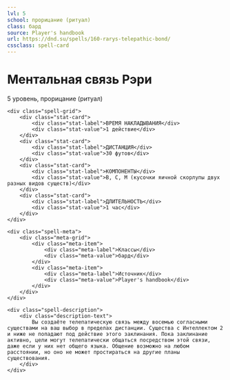 ```yaml
---
lvl: 5
school: прорицание (ритуал)
class: бард
source: Player's handbook
url: https://dnd.su/spells/160-rarys-telepathic-bond/
cssclass: spell-card
---
```


<div class="spell-container">
    <div class="spell-header">
        <h1 class="spell-name">Ментальная связь Рэри</h1>
        <div class="spell-level">5 уровень, прорицание (ритуал)</div>
    </div>
    
    <div class="spell-grid">
        <div class="stat-card">
            <div class="stat-label">ВРЕМЯ НАКЛАДЫВАНИЯ</div>
            <div class="stat-value">1 действие</div>
        </div>
        <div class="stat-card">
            <div class="stat-label">ДИСТАНЦИЯ</div>
            <div class="stat-value">30 футов</div>
        </div>
        <div class="stat-card">
            <div class="stat-label">КОМПОНЕНТЫ</div>
            <div class="stat-value">В, С, М (кусочки яичной скорлупы двух разных видов существ)</div>
        </div>
        <div class="stat-card">
            <div class="stat-label">ДЛИТЕЛЬНОСТЬ</div>
            <div class="stat-value">1 час</div>
        </div>
    </div>
    
    <div class="spell-meta">
        <div class="meta-grid">
            <div class="meta-item">
                <div class="meta-label">Классы</div>
                <div class="meta-value">бард</div>
            </div>
            <div class="meta-item">
                <div class="meta-label">Источник</div>
                <div class="meta-value">Player's handbook</div>
            </div>
        </div>
    </div>
    
    <div class="spell-description">
        <div class="description-text">
            Вы создаёте телепатическую связь между восемью согласными существами на ваш выбор в пределах дистанции. Существа с Интеллектом 2 и ниже не попадают под действие этого заклинания. Пока заклинание активно, цели могут телепатически общаться посредством этой связи, даже если у них нет общего языка. Общение возможно на любом расстоянии, но оно не может простираться на другие планы существования.
        </div>
    </div>
</div>